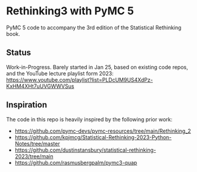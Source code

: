 # Rethinking3 with PyMC 5

PyMC 5 code to accompany the 3rd edition of the Statistical Rethinking book.

## Status
Work-in-Progress. Barely started in Jan 25, based on existing code repos,
and the YouTube lecture playlist form 2023: https://www.youtube.com/playlist?list=PLDcUM9US4XdPz-KxHM4XHt7uUVGWWVSus


## Inspiration
The code in this repo is heavily inspired by the following prior work:

- https://github.com/pymc-devs/pymc-resources/tree/main/Rethinking_2
- https://github.com/kpjmcg/Statistical-Rethinking-2023-Python-Notes/tree/master
- https://github.com/dustinstansbury/statistical-rethinking-2023/tree/main 
- https://github.com/rasmusbergpalm/pymc3-quap

